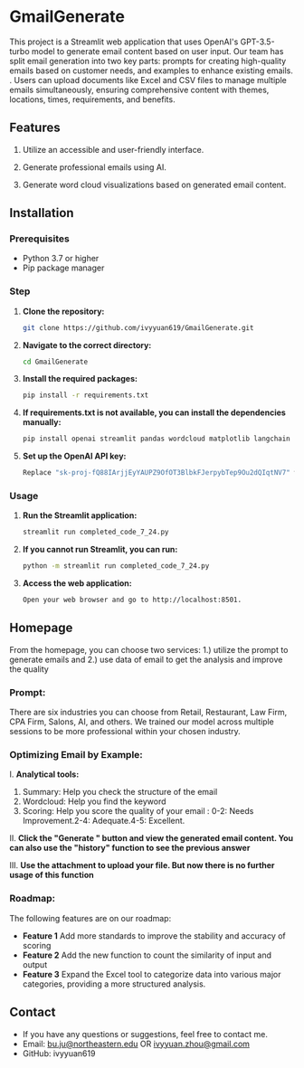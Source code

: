 # GmailGenerate

This project is a Streamlit web application that uses OpenAI's GPT-3.5-turbo model to generate email content based on user input. Our team has split email generation into two key parts: prompts for creating high-quality emails based on customer needs, and examples to enhance existing emails. . Users can upload documents like Excel and CSV files to manage multiple emails simultaneously, ensuring comprehensive content with themes, locations, times, requirements, and benefits. 

## Features 

1. Utilize an accessible and user-friendly interface.
   
2. Generate professional emails using AI.

3. Generate word cloud visualizations based on generated email content.


## Installation
### Prerequisites

- Python 3.7 or higher
- Pip package manager
  
### Step
1. **Clone the repository:**

   ```sh
   git clone https://github.com/ivyyuan619/GmailGenerate.git

2. **Navigate to the correct directory:**

   ```sh
   cd GmailGenerate

3. **Install the required packages:**
   ```sh
   pip install -r requirements.txt

4. **If requirements.txt is not available, you can install the dependencies manually:**
   ```sh
   pip install openai streamlit pandas wordcloud matplotlib langchain langchain_community

5. **Set up the OpenAI API key:**
   ```sh
   Replace "sk-proj-fQ88IArjjEyYAUPZ9OfOT3BlbkFJerpybTep9Ou2dQIqtNV7" with your actual OpenAI API key in the script.

### Usage
1. **Run the Streamlit application:**
   ```sh
   streamlit run completed_code_7_24.py
2. **If you cannot run Streamlit, you can run:**
   ```sh
   python -m streamlit run completed_code_7_24.py
   
3. **Access the web application:**
   ```sh
   Open your web browser and go to http://localhost:8501.
   
## Homepage
From the homepage, you can choose two services: 1.) utilize the prompt to generate emails and 2.) use data of email to get the analysis and improve the quality 

### Prompt: 
There are six industries you can choose from Retail, Restaurant, Law Firm, CPA Firm, Salons, AI, and others. We trained our model across multiple sessions to be more professional within your chosen industry.

### Optimizing Email by Example: 
I. **Analytical tools:** 
   1. Summary: Help you check the structure of the email
   2. Wordcloud: Help you find the keyword
   3. Scoring: Help you score the quality of your email : 0-2: Needs Improvement.2-4: Adequate.4-5: Excellent.

II. **Click the "Generate " button and view the generated email content. You can also use the "history" function to see the previous answer**

III. **Use the attachment to upload your file. But now there is no further usage of this function**

### Roadmap:

The following features are on our roadmap:

- **Feature 1** Add more standards to improve the stability and accuracy of scoring
- **Feature 2** Add the new function to count the similarity of input and output
- **Feature 3** Expand the Excel tool to categorize data into various major categories, providing a more structured analysis.

## Contact
- If you have any questions or suggestions, feel free to contact me.
- Email: bu.ju@northeastern.edu OR ivyyuan.zhou@gmail.com
- GitHub: ivyyuan619



